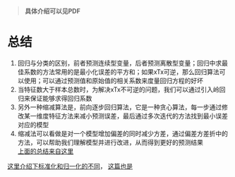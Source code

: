 > **具体介绍可以见PDF**

# 总结
1. 回归与分类的区别，前者预测连续型变量，后者预测离散型变量；回归中求最佳系数的方法常用的是最小化误差的平方和；如果xTx可逆，那么回归算法可以使用；可以通过预测值和原始值的相关系数来度量回归方程的好坏
2. 当特征数大于样本总数时，为解决xTx不可逆的问题，我们可以通过引入岭回归来保证能够求得回归系数
3. 另外一种缩减算法是，前向逐步回归算法，它是一种贪心算法，每一步通过修改某一维度特征方法来减小预测误差，最后通过多次迭代的方法找到最小误差对应的模型
4. 缩减法可以看做是对一个模型增加偏差的同时减少方差，通过偏差方差折中的方法，可以帮助我们理解模型并进行改进，从而得到更好的预测结果  
[上面的总结来自这里](http://www.cnblogs.com/zy230530/p/6942458.html)

[这里介绍下标准化和归一化的不同](https://blog.csdn.net/pipisorry/article/details/52247379)，   [这篇也是](https://blog.csdn.net/u012101561/article/details/72506273)


